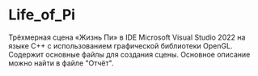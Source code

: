 # Life_of_Pi
Трёхмерная сцена «Жизнь Пи» в IDE Microsoft Visual Studio 2022 на языке С++ с использованием графической библиотеки OpenGL.
Содержит основные файлы для создания сцены. Основное описание можно найти в файле "Отчёт".
